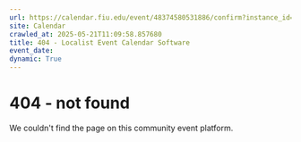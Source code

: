 ```yaml
---
url: https://calendar.fiu.edu/event/48374580531886/confirm?instance_id=48374580546232&return=https%3A%2F%2Fcalendar.fiu.edu%2F
site: Calendar
crawled_at: 2025-05-21T11:09:58.857680
title: 404 - Localist Event Calendar Software
event_date: 
dynamic: True
---
```


# 404 - not found
We couldn't find the page on this community event platform.

